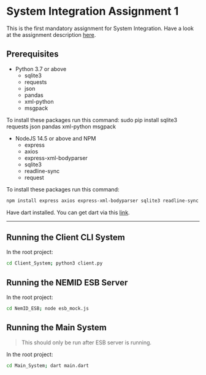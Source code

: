 
# System Integration Assignment 1

This is the first mandatory assignment for System Integration.
Have a look at the assignment description [here](/Mandatory_1_SD20w2.pdf).

## Prerequisites

- Python 3.7 or above
  - sqlite3
  - requests
  - json
  - pandas
  - xml-python
  - msgpack

To install these packages run this command: sudo pip install sqlite3 requests json pandas xml-python msgpack

- NodeJS 14.5 or above and NPM
  - express
  - axios
  - express-xml-bodyparser
  - sqlite3
  - readline-sync
  - request

To install these packages run this command:

```sh
npm install express axios express-xml-bodyparser sqlite3 readline-sync request
```

Have dart installed.
You can get dart via this [link](https://dart.dev/get-dart).

---

## Running the Client CLI System

In the root project:

```sh
cd Client_System; python3 client.py
```

## Running the NEMID ESB Server

In the root project:

```sh
cd NemID_ESB; node esb_mock.js
```

## Running the Main System

> This should only be run after ESB server is running.

In the root project:

```sh
cd Main_System; dart main.dart
```
